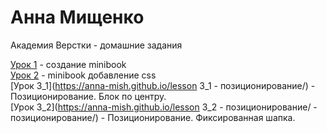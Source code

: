 # Анна Мищенко
Академия Верстки - домашние задания

[Урок 1](https://anna-mish.github.io/lesson%201%20-%20minibook/ "minibook") - создание minibook  
[Урок 2](https://anna-mish.github.io/mini-book/ "minibook-css") - minibook добавление css  
[Урок 3_1](https://anna-mish.github.io/lesson 3_1 - позиционирование/) - Позиционирование. Блок по центру.  
[Урок 3_2](https://anna-mish.github.io/lesson 3_2 - позиционированиe/ - позиционирование/) - Позиционирование. Фиксированная шапка.  
